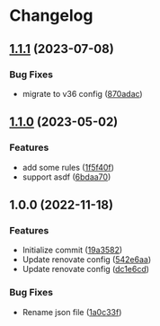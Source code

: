 # Changelog

## [1.1.1](https://github.com/re-taro/renovate-config/compare/1.1.0...1.1.1) (2023-07-08)


### Bug Fixes

* migrate to v36 config ([870adac](https://github.com/re-taro/renovate-config/commit/870adacbe4092c96736e4c6f1ffc08e8ba666e40))

## [1.1.0](https://github.com/re-taro/renovate-config/compare/1.0.0...1.1.0) (2023-05-02)


### Features

* add some rules ([1f5f40f](https://github.com/re-taro/renovate-config/commit/1f5f40f923d27f7f4960bfc079e7da65e455bd21))
* support asdf ([6bdaa70](https://github.com/re-taro/renovate-config/commit/6bdaa705490099c3c4abd254438913af57e9024c))

## 1.0.0 (2022-11-18)


### Features

* Initialize commit ([19a3582](https://github.com/re-taro/renovate-config/commit/19a358236f0f5c8f39160e0165019b4054fd8922))
* Update renovate config ([542e6aa](https://github.com/re-taro/renovate-config/commit/542e6aa2997779817c00f6e100bf409172170e77))
* Update renovate config ([dc1e6cd](https://github.com/re-taro/renovate-config/commit/dc1e6cd34787acdb35e874f2ff65d746f4f6f813))


### Bug Fixes

* Rename json file ([1a0c33f](https://github.com/re-taro/renovate-config/commit/1a0c33f48d392959035121ecd1adad526e4cd3d6))
